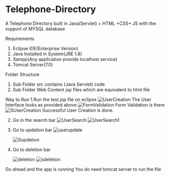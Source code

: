# Telephone-Directory
A Telephone Directory built in Java(Servlet) + HTML +CSS+ JS with the support of MYSQL database

Requirements
1. Eclipse IDE(Enterprise Version)
2. Java Installed in System(JRE 1.8)
3. Xampp(Any application provide localhost service)
4. Tomcat Server(7.0)


Folder Structure
1. Sub Folder src contains (Java Servlet) code
2. Sub Folder Web Content jsp files which are equivalent to html file

Way to Run
1.Run the test.jsp file on eclipse
  ![UserCreation](https://user-images.githubusercontent.com/43416123/117579637-7aef5e00-b111-11eb-9a56-df40720ba7a4.PNG)
   The User Interface looks as provided above
   ![FormValidation](https://user-images.githubusercontent.com/43416123/117579655-8a6ea700-b111-11eb-8666-b039840bcfcb.PNG)
   Form Validation is there
   ![SUserCreation](https://user-images.githubusercontent.com/43416123/117579671-98242c80-b111-11eb-9973-c241e97a6098.PNG)
  Successful User Creation is done.
  
  
  
2. Go in the search bar
    ![UserSearch](https://user-images.githubusercontent.com/43416123/117579696-ad995680-b111-11eb-98e2-618a47518787.PNG)
![UserSearch1](https://user-images.githubusercontent.com/43416123/117579697-aeca8380-b111-11eb-996a-0d20bfd1c339.PNG)

3. Go to updation bar
   ![userupdate](https://user-images.githubusercontent.com/43416123/117579708-ba1daf00-b111-11eb-8272-02a9a20e0c12.PNG)
   
    ![Supdation](https://user-images.githubusercontent.com/43416123/117579722-ca358e80-b111-11eb-9b8a-d223da6e3600.PNG)

4. Go to deletion bar

    ![deletion](https://user-images.githubusercontent.com/43416123/117579734-d6215080-b111-11eb-925b-0876f2dea52a.PNG)
![sdeletion](https://user-images.githubusercontent.com/43416123/117579736-d7eb1400-b111-11eb-92fe-8ed04b8e5d67.PNG)


Go ahead and the app is running
You do need tomcat server to run the file
